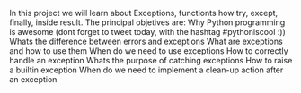 In this project we will learn about Exceptions, functionts how try, except, finally, inside result. The principal objetives are:
Why Python programming is awesome (dont forget to tweet today, with the hashtag #pythoniscool :))
	Whats the difference between errors and exceptions
	What are exceptions and how to use them
	When do we need to use exceptions
	How to correctly handle an exception
	Whats the purpose of catching exceptions
	How to raise a builtin exception
	When do we need to implement a clean-up action after an exception
